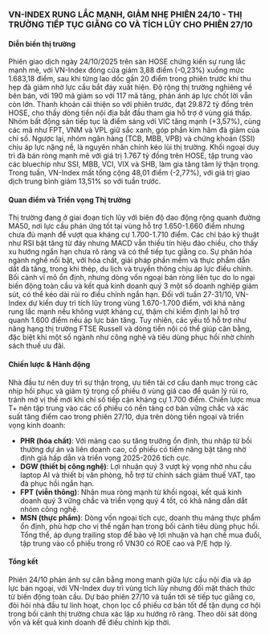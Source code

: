 ### VN-INDEX RUNG LẮC MẠNH, GIẢM NHẸ PHIÊN 24/10 - THỊ TRƯỜNG TIẾP TỤC GIẰNG CO VÀ TÍCH LŨY CHO PHIÊN 27/10

#### Diễn biến thị trường
Phiên giao dịch ngày 24/10/2025 trên sàn HOSE chứng kiến sự rung lắc mạnh mẽ, với VN-Index đóng cửa giảm 3,88 điểm (-0,23%) xuống mức 1.683,18 điểm, sau khi từng lao dốc gần 20 điểm trong phiên trước khi thu hẹp đà giảm nhờ lực cầu bắt đáy xuất hiện. Độ rộng thị trường nghiêng về bên bán, với 190 mã giảm so với 117 mã tăng, phản ánh áp lực chốt lời vẫn còn lớn. Thanh khoản cải thiện so với phiên trước, đạt 29.872 tỷ đồng trên HOSE, cho thấy dòng tiền nội địa bắt đầu tham gia hỗ trợ ở vùng giá thấp. Nhóm bất động sản tiếp tục là điểm sáng với VIC tăng mạnh (+3,57%), cùng các mã như FPT, VNM và VPL giữ sắc xanh, góp phần kìm hãm đà giảm của chỉ số. Ngược lại, nhóm ngân hàng (TCB, MBB, VPB) và chứng khoán (SSI) chịu áp lực nặng nề, là nguyên nhân chính kéo lùi thị trường. Khối ngoại duy trì đà bán ròng mạnh mẽ với giá trị 1.767 tỷ đồng trên HOSE, tập trung vào các bluechip như SSI, MBB, VCI, VIX và SHB, làm gia tăng tâm lý thận trọng. Trong tuần, VN-Index mất tổng cộng 48,01 điểm (-2,77%), với giá trị giao dịch trung bình giảm 13,51% so với tuần trước.

#### Quan điểm và Triển vọng Thị trường
Thị trường đang ở giai đoạn tích lũy với biên độ dao động rộng quanh đường MA50, nơi lực cầu phản ứng tốt tại vùng hỗ trợ 1.650-1.660 điểm nhưng chưa đủ mạnh để vượt qua kháng cự 1.700-1.710 điểm. Các chỉ báo kỹ thuật như RSI bật tăng từ đáy nhưng MACD vẫn thiếu tín hiệu đảo chiều, cho thấy xu hướng ngắn hạn chưa rõ ràng và có thể tiếp tục giằng co. Sự phân hóa ngành nghề nổi bật, với hóa chất, giải pháp phần mềm và thực phẩm dẫn dắt đà tăng, trong khi thép, du lịch và truyền thông chịu áp lực điều chỉnh. Bối cảnh vĩ mô ổn định, nhưng dòng vốn ngoại bán ròng liên tục do lo ngại biến động toàn cầu và kết quả kinh doanh quý 3 một số doanh nghiệp giảm sút, có thể kéo dài rủi ro điều chỉnh ngắn hạn. Đối với tuần 27-31/10, VN-Index dự kiến duy trì tích lũy trong vùng 1.670-1.700 điểm, với khả năng rung lắc mạnh nếu không vượt kháng cự, thậm chí kiểm định lại hỗ trợ quanh 1.600 điểm nếu áp lực bán tăng. Tuy nhiên, các yếu tố hỗ trợ như nâng hạng thị trường FTSE Russell và dòng tiền nội có thể giúp cân bằng, đặc biệt khi một số ngành như công nghệ và tiêu dùng phục hồi nhờ chính sách thuế ưu đãi.

#### Chiến lược & Hành động
Nhà đầu tư nên duy trì sự thận trọng, ưu tiên tái cơ cấu danh mục trong các nhịp hồi phục và giảm tỷ trọng cổ phiếu ở vùng giá cao để quản lý rủi ro, tránh mở vị thế mới khi chỉ số tiếp cận kháng cự 1.700 điểm. Chiến lược mua T+ nên tập trung vào các cổ phiếu có nền tảng cơ bản vững chắc và xác suất tăng điểm cao trong phiên 27/10, dựa trên dòng tiền ngoại và triển vọng kinh doanh: 
- **PHR (hóa chất)**: Với mảng cao su tăng trưởng ổn định, thu nhập từ bồi thường dự án và liên doanh cao, cổ phiếu có tiềm năng bật tăng nhờ định giá hấp dẫn và triển vọng 2025-2026 tích cực.
- **DGW (thiết bị công nghệ)**: Lợi nhuận quý 3 vượt kỳ vọng nhờ nhu cầu laptop AI và thiết bị văn phòng, hỗ trợ từ chính sách giảm thuế VAT, tạo đà phục hồi ngắn hạn.
- **FPT (viễn thông)**: Nhận mua ròng mạnh từ khối ngoại, kết quả kinh doanh quý 3 vững chắc và triển vọng quý 4 tốt, có khả năng dẫn dắt nhóm công nghệ.
- **MSN (thực phẩm)**: Dòng vốn ngoại tích cực, doanh thu mảng thực phẩm ổn định, phù hợp cho vị thế ngắn hạn trong bối cảnh tiêu dùng phục hồi.
Tổng thể, áp dụng trailing stop để bảo vệ lợi nhuận và hạn chế mua đuổi, tập trung vào cổ phiếu trong rổ VN30 có ROE cao và P/E hợp lý.

#### Tổng kết
Phiên 24/10 phản ánh sự cân bằng mong manh giữa lực cầu nội địa và áp lực bán ngoại, với VN-Index duy trì vùng tích lũy nhưng đối mặt thách thức từ biến động toàn cầu. Dự báo phiên 27/10 và tuần tới sẽ tiếp tục giằng co, đòi hỏi nhà đầu tư linh hoạt, chọn lọc cổ phiếu cơ bản tốt để tận dụng cơ hội trong bối cảnh thị trường chưa xác lập xu hướng rõ ràng. Theo dõi sát dòng vốn và kết quả kinh doanh để điều chỉnh kịp thời.
